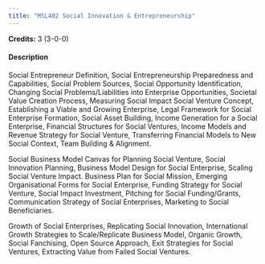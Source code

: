 ```yaml
---
title: "MSL402 Social Innovation & Entrepreneurship"
---
```

**Credits:** 3 (3-0-0)

#### Description
Social Entrepreneur Definition, Social Entrepreneurship Preparedness and Capabilities, Social Problem Sources, Social Opportunity Identification, Changing Social Problems/Liabilities into Enterprise Opportunities, Societal Value Creation Process, Measuring Social Impact Social Venture Concept, Establishing a Viable and Growing Enterprise, Legal Framework for Social Enterprise Formation, Social Asset Building, Income Generation for a Social Enterprise, Financial Structures for Social Ventures, Income Models and Revenue Strategy for Social Venture, Transferring Financial Models to New Social Context, Team Building & Alignment.

Social Business Model Canvas for Planning Social Venture, Social Innovation Planning, Business Model Design for Social Enterprise, Scaling Social Venture Impact. Business Plan for Social Mission, Emerging Organisational Forms for Social Enterprise, Funding Strategy for Social Venture, Social Impact Investment, Pitching for Social Funding/Grants, Communication Strategy of Social Enterprises, Marketing to Social Beneficiaries.

Growth of Social Enterprises, Replicating Social Innovation, International Growth Strategies to Scale/Replicate Business Model, Organic Growth, Social Fanchising, Open Source Approach, Exit Strategies for Social Ventures, Extracting Value from Failed Social Ventures.